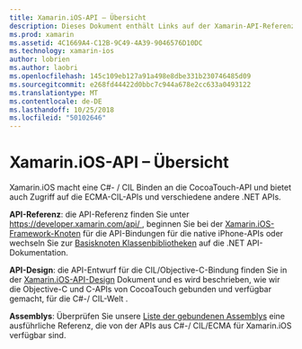 ```yaml
---
title: Xamarin.iOS-API – Übersicht
description: Dieses Dokument enthält Links auf der Xamarin-API-Referenzdokumentation, eine Anleitung, die beschreibt, die Xamarin.iOS-API-Entwurf und eine Liste der Assemblys, die für die Verwendung in Xamarin-Entwicklung verfügbar sind.
ms.prod: xamarin
ms.assetid: 4C1669A4-C12B-9C49-4A39-9046576D10DC
ms.technology: xamarin-ios
author: lobrien
ms.author: laobri
ms.openlocfilehash: 145c109eb127a91a498e8dbe331b230746485d09
ms.sourcegitcommit: e268fd44422d0bbc7c944a678e2cc633a0493122
ms.translationtype: MT
ms.contentlocale: de-DE
ms.lasthandoff: 10/25/2018
ms.locfileid: "50102646"
---
```

# <a name="xamarinios-api-overview"></a>Xamarin.iOS-API – Übersicht

Xamarin.iOS macht eine C#- / CIL Binden an die CocoaTouch-API und bietet auch Zugriff auf die ECMA-CIL-APIs und verschiedene andere .NET APIs.

 **API-Referenz**: die API-Referenz finden Sie unter [ https://developer.xamarin.com/api/ ](https://docs.microsoft.com/dotnet/api/), beginnen Sie bei der [Xamarin.iOS-Framework-Knoten](https://docs.microsoft.com/dotnet/api/?view=xamarinios-10.8) für die API-Bindungen für die native iPhone-APIs oder wechseln Sie zur [ Basisknoten Klassenbibliotheken](https://docs.microsoft.com/dotnet/api/?view=netstandard-2.0) auf die .NET API-Dokumentation.

 **API-Design**: die API-Entwurf für die CIL/Objective-C-Bindung finden Sie in der [Xamarin.iOS-API-Design](~/ios/internals/api-design/index.md) Dokument und es wird beschrieben, wie wir die Objective-C und C-APIs von CocoaTouch gebunden und verfügbar gemacht, für die C#-/ CIL-Welt .

 **Assemblys**: Überprüfen Sie unsere [Liste der gebundenen Assemblys](~/cross-platform/internals/available-assemblies.md) eine ausführliche Referenz, die von der APIs aus C#-/ CIL/ECMA für Xamarin.iOS verfügbar sind.
